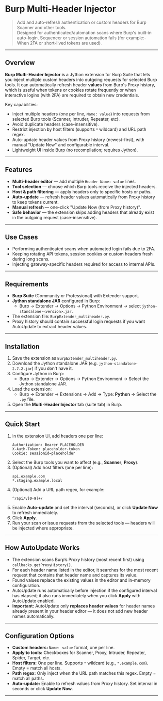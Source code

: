 # Burp Multi-Header Injector

> Add and auto-refresh authentication or custom headers for Burp Scanner and other tools.  
> Designed for authenticated/automation scans where Burp's built-in auto-login, Sequencer or session automation fails (for example:- When 2FA or short-lived tokens are used).

---

## Overview

**Burp Multi-Header Injector** is a Jython extension for Burp Suite that lets you inject multiple custom headers into outgoing requests for selected Burp tools. It can automatically refresh header **values** from Burp's Proxy history, which is useful when tokens or cookies rotate frequently or when interactive logins (with 2FA) are required to obtain new credentials.

Key capabilities:
- Inject multiple headers (one per line, `Name: value`) into requests from selected Burp tools (Scanner, Intruder, Repeater, etc).
- Avoid duplicate headers (case-insensitive).
- Restrict injection by host filters (supports `*` wildcard) and URL path regex.
- Auto-update header values from Proxy history (newest-first), with manual "Update Now" and configurable interval.
- Lightweight UI inside Burp (no recompilation; requires Jython).

---

## Features

- **Multi-header editor** — add multiple `Header-Name: value` lines.
- **Tool selection** — choose which Burp tools receive the injected headers.
- **Host & path filtering** — apply headers only to specific hosts or paths.
- **Auto-update** — refresh header values automatically from Proxy history to keep tokens current.
- **Manual refresh** — one-click "Update Now (from Proxy history)".
- **Safe behavior** — the extension skips adding headers that already exist in the outgoing request (case-insensitive).

---

## Use Cases

- Performing authenticated scans when automated login fails due to 2FA.
- Keeping rotating API tokens, session cookies or custom headers fresh during long scans.
- Injecting gateway-specific headers required for access to internal APIs.

---

## Requirements

- **Burp Suite** (Community or Professional) with Extender support.
- **Jython standalone JAR** configured in Burp:
  - Burp → Extender → Options → Python Environment → select `jython-standalone-<version>.jar`.
- The extension file: `BurpExtender_multiheader.py`.
- Proxy history should contain successful login requests if you want AutoUpdate to extract header values.

---

## Installation

1. Save the extension as `BurpExtender_multiheader.py`.
2. Download the Jython standalone JAR (e.g. `jython-standalone-2.7.2.jar`) if you don't have it.
3. Configure Jython in Burp:
   - Burp → Extender → Options → Python Environment → Select the Jython standalone JAR.
4. Load the extension:
   - Burp → Extender → Extensions → Add → Type: **Python** → Select the `.py` file.
5. Open the **Multi‑Header Injector** tab (suite tab) in Burp.

---

## Quick Start

1. In the extension UI, add headers one per line:
   ```
   Authorization: Bearer PLACEHOLDER
   X-Auth-Token: placeholder-token
   Cookie: sessionid=placeholder
   ```
2. Select the Burp tools you want to affect (e.g., **Scanner**, **Proxy**).
3. (Optional) Add host filters (one per line):
   ```
   api.example.com
   *.staging.example.local
   ```
4. (Optional) Add a URL path regex, for example:
   ```
   ^/api/v[0-9]+/
   ```
5. Enable **Auto‑update** and set the interval (seconds), or click **Update Now** to refresh immediately.
6. Click **Apply**.
7. Run your scan or issue requests from the selected tools — headers will be injected where appropriate.

---

## How AutoUpdate Works

- The extension scans Burp’s Proxy history (most recent first) using `callbacks.getProxyHistory()`.
- For each header name listed in the editor, it searches for the most recent request that contains that header name and captures its value.
- Found values replace the existing values in the editor and in-memory configuration.
- AutoUpdate runs automatically before injection if the configured interval has elapsed; it also runs immediately when you click **Apply** with AutoUpdate enabled.
- **Important:** AutoUpdate only **replaces header values** for header names already present in your header editor — it does not add new header names automatically.

---

## Configuration Options

- **Custom headers:** `Name: value` format, one per line.
- **Apply to tools:** Checkboxes for Scanner, Proxy, Intruder, Repeater, Spider, Target, etc.
- **Host filters:** One per line. Supports `*` wildcard (e.g., `*.example.com`). Empty = match all hosts.
- **Path regex:** Only inject when the URL path matches this regex. Empty = match all paths.
- **Auto-update:** Enable to refresh values from Proxy history. Set interval in seconds or click **Update Now**.

---
